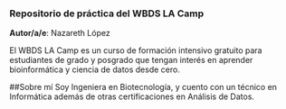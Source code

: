### Repositorio de práctica del WBDS LA Camp

**Autor/a/e**: Nazareth López

El WBDS LA Camp es un curso de formación intensivo gratuito para estudiantes de grado y posgrado que tengan interés en aprender bioinformática y ciencia de datos desde cero.

##Sobre mí
Soy Ingeniera en Biotecnología, y cuento con un técnico en Informática además de otras certificaciones en Análisis de Datos. 
